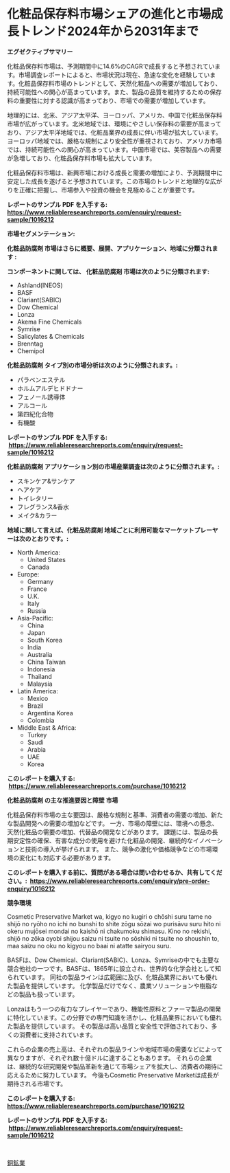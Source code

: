 <p><h1>化粧品保存料市場シェアの進化と市場成長トレンド2024年から2031年まで</h1></p><p><strong>エグゼクティブサマリー</strong></p>
<p><p>化粧品保存料市場は、予測期間中に14.6%のCAGRで成長すると予想されています。市場調査レポートによると、市場状況は現在、急速な変化を経験しています。化粧品保存料市場のトレンドとして、天然化粧品への需要が増加しており、持続可能性への関心が高まっています。また、製品の品質を維持するための保存料の重要性に対する認識が高まっており、市場での需要が増加しています。</p><p>地理的には、北米、アジア太平洋、ヨーロッパ、アメリカ、中国で化粧品保存料市場が広がっています。北米地域では、環境にやさしい保存料の需要が高まっており、アジア太平洋地域では、化粧品業界の成長に伴い市場が拡大しています。ヨーロッパ地域では、厳格な規制により安全性が重視されており、アメリカ市場では、持続可能性への関心が高まっています。中国市場では、美容製品への需要が急増しており、化粧品保存料市場も拡大しています。</p><p>化粧品保存料市場は、新興市場における成長と需要の増加により、予測期間中に安定した成長を遂げると予想されています。この市場のトレンドと地理的な広がりを正確に把握し、市場参入や投資の機会を見極めることが重要です。</p></p>
<p><strong>レポートのサンプル PDF を入手する: <a href="https://www.reliableresearchreports.com/enquiry/request-sample/1016212">https://www.reliableresearchreports.com/enquiry/request-sample/1016212</a></strong></p>
<p><strong>市場セグメンテーション:</strong></p>
<p><strong> 化粧品防腐剤 市場はさらに概要、展開、アプリケーション、地域に分類されます :</strong></p>
<p><strong>コンポーネントに関しては、 化粧品防腐剤 市場は次のように分類されます: &nbsp;</strong></p>
<p><ul><li>Ashland(INEOS)</li><li>BASF</li><li>Clariant(SABIC)</li><li>Dow Chemical</li><li>Lonza</li><li>Akema Fine Chemicals</li><li>Symrise</li><li>Salicylates & Chemicals</li><li>Brenntag</li><li>Chemipol</li></ul></p>
<p><strong> 化粧品防腐剤 タイプ別の市場分析は次のように分類されます。:</strong></p>
<p><ul><li>パラベンエステル</li><li>ホルムアルデヒドドナー</li><li>フェノール誘導体</li><li>アルコール</li><li>第四紀化合物</li><li>有機酸</li></ul></p>
<p><strong>レポートのサンプル PDF を入手する: &nbsp;<a href="https://www.reliableresearchreports.com/enquiry/request-sample/1016212">https://www.reliableresearchreports.com/enquiry/request-sample/1016212</a></strong></p>
<p><strong> 化粧品防腐剤 アプリケーション別の市場産業調査は次のように分類されます。:</strong></p>
<p><ul><li>スキンケア&サンケア</li><li>ヘアケア</li><li>トイレタリー</li><li>フレグランス&香水</li><li>メイク&カラー</li></ul></p>
<p><strong>地域に関して言えば、化粧品防腐剤 地域ごとに利用可能なマーケットプレーヤーは次のとおりです。:</strong></p>
<p><ul>
    <li>
        North America:
        <ul>
            <li>United States</li>
            <li>Canada</li>
        </ul>
    </li>
    <li>
        Europe:
        <ul>
            <li>Germany</li>
            <li>France</li>
            <li>U.K.</li>
            <li>Italy</li>
            <li>Russia</li>
        </ul>
    </li>
    <li>
        Asia-Pacific:
        <ul>
            <li>China</li>
            <li>Japan</li>
            <li>South Korea</li>
            <li>India</li>
            <li>Australia</li>
            <li>China Taiwan</li>
            <li>Indonesia</li>
            <li>Thailand</li>
            <li>Malaysia</li>
        </ul>
    </li>
    <li>
        Latin America:
        <ul>
            <li>Mexico</li>
            <li>Brazil</li>
            <li>Argentina Korea</li>
            <li>Colombia</li>
        </ul>
    </li>
    <li>
        Middle East & Africa:
        <ul>
            <li>Turkey</li>
            <li>Saudi</li>
            <li>Arabia</li>
            <li>UAE</li>
            <li>Korea</li>
        </ul>
    </li>
    </ul></p>
<p><strong>このレポートを購入する: &nbsp;<a href="https://www.reliableresearchreports.com/purchase/1016212">https://www.reliableresearchreports.com/purchase/1016212</a></strong></p>
<p><strong>化粧品防腐剤 の主な推進要因と障壁 市場</strong></p>
<p><p>化粧品保存料市場の主な要因は、厳格な規制と基準、消費者の需要の増加、新たな製品開発への需要の増加などです。 一方、市場の障壁には、環境への懸念、天然化粧品の需要の増加、代替品の開発などがあります。 課題には、製品の長期安定性の確保、有害な成分の使用を避けた化粧品の開発、継続的なイノベーションと技術の導入が挙げられます。 また、競争の激化や価格競争などの市場環境の変化にも対応する必要があります。</p></p>
<p><strong>このレポートを購入する前に、質問がある場合は問い合わせるか、共有してください。:&nbsp; <a href="https://www.reliableresearchreports.com/enquiry/pre-order-enquiry/1016212">https://www.reliableresearchreports.com/enquiry/pre-order-enquiry/1016212</a></strong></p>
<p><strong>競争環境</strong></p>
<p><p>Cosmetic Preservative Market wa, kigyo no kugiri o chōshi suru tame no shijō no ryōho no ichi no bunshi to shite zōgu sōzai wo purisāvu suru hito ni okeru mujōsei mondai no kaishō ni chakumoku shimasu. Kino no rekishi, shijō no zōka oyobi shijou saizu ni tsuite no sōshiki ni tsuite no shoushin to, maa saizu no oku no kigyou no baai ni atatte sairyou suru. </p><p>BASFは、Dow Chemical、Clariant(SABIC)、Lonza、Symriseの中でも主要な競合他社の一つです。BASFは、1865年に設立され、世界的な化学会社として知られています。 同社の製品ラインは広範囲に及び、化粧品業界においても優れた製品を提供しています。 化学製品だけでなく、農業ソリューションや樹脂などの製品も扱っています。</p><p>Lonzaはもう一つの有力なプレイヤーであり、機能性原料とファーマ製品の開発に特化しています。この分野での専門知識を活かし、化粧品業界においても優れた製品を提供しています。 その製品は高い品質と安全性で評価されており、多くの消費者に支持されています。</p><p>これらの企業の売上高は、それぞれの製品ラインや地域市場の需要などによって異なりますが、それぞれ数十億ドルに達することもあります。 それらの企業は、継続的な研究開発や製品革新を通じて市場シェアを拡大し、消費者の期待に応えるために努力しています。 今後もCosmetic Preservative Marketは成長が期待される市場です。</p></p>
<p><strong>このレポートを購入する: &nbsp; <a href="https://www.reliableresearchreports.com/purchase/1016212">https://www.reliableresearchreports.com/purchase/1016212</a></strong></p>
<p><strong>レポートのサンプル PDF を入手する: &nbsp;<a href="https://www.reliableresearchreports.com/enquiry/request-sample/1016212">https://www.reliableresearchreports.com/enquiry/request-sample/1016212</a></strong><strong></strong></p>
<p>&nbsp;</p>
<p><p><a href="https://github.com/Sophiaard2003/Market-Research-Report-List-1/blob/main/563849512943.md">銅鉱業</a></p></p>